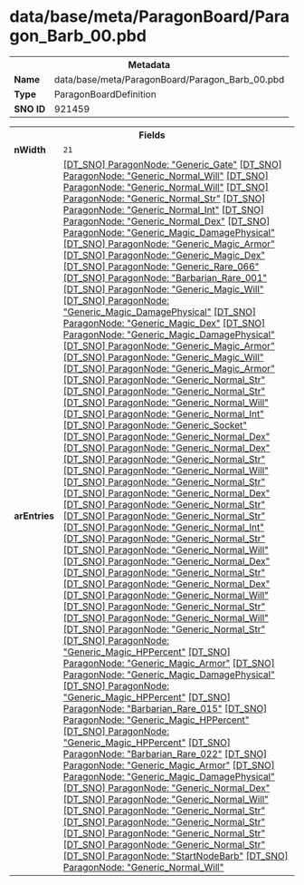<h1>data/base/meta/ParagonBoard/Paragon_Barb_00.pbd</h1><table><tr><th colspan="100%">Metadata</th></tr><tr><td><b>Name</b></td><td>data/base/meta/ParagonBoard/Paragon_Barb_00.pbd</td></tr><tr><td><b>Type</b></td><td>ParagonBoardDefinition</td></tr><tr><td><b>SNO ID</b></td><td>921459</td></tr></table>

<table><tr><th colspan="100%">Fields</th></tr><tr><td><b>nWidth</b></td><td><code>21</code></td></tr><tr><td><b>arEntries</b></td><td><a href="..\ParagonNode\Generic_Gate.pgn.md">[DT_SNO] ParagonNode: "Generic_Gate"</a>
<a href="..\ParagonNode\Generic_Normal_Will.pgn.md">[DT_SNO] ParagonNode: "Generic_Normal_Will"</a>
<a href="..\ParagonNode\Generic_Normal_Will.pgn.md">[DT_SNO] ParagonNode: "Generic_Normal_Will"</a>
<a href="..\ParagonNode\Generic_Normal_Str.pgn.md">[DT_SNO] ParagonNode: "Generic_Normal_Str"</a>
<a href="..\ParagonNode\Generic_Normal_Int.pgn.md">[DT_SNO] ParagonNode: "Generic_Normal_Int"</a>
<a href="..\ParagonNode\Generic_Normal_Dex.pgn.md">[DT_SNO] ParagonNode: "Generic_Normal_Dex"</a>
<a href="..\ParagonNode\Generic_Magic_DamagePhysical.pgn.md">[DT_SNO] ParagonNode: "Generic_Magic_DamagePhysical"</a>
<a href="..\ParagonNode\Generic_Magic_Armor.pgn.md">[DT_SNO] ParagonNode: "Generic_Magic_Armor"</a>
<a href="..\ParagonNode\Generic_Magic_Dex.pgn.md">[DT_SNO] ParagonNode: "Generic_Magic_Dex"</a>
<a href="..\ParagonNode\Generic_Rare_066.pgn.md">[DT_SNO] ParagonNode: "Generic_Rare_066"</a>
<a href="..\ParagonNode\Barbarian_Rare_001.pgn.md">[DT_SNO] ParagonNode: "Barbarian_Rare_001"</a>
<a href="..\ParagonNode\Generic_Magic_Will.pgn.md">[DT_SNO] ParagonNode: "Generic_Magic_Will"</a>
<a href="..\ParagonNode\Generic_Magic_DamagePhysical.pgn.md">[DT_SNO] ParagonNode: "Generic_Magic_DamagePhysical"</a>
<a href="..\ParagonNode\Generic_Magic_Dex.pgn.md">[DT_SNO] ParagonNode: "Generic_Magic_Dex"</a>
<a href="..\ParagonNode\Generic_Magic_DamagePhysical.pgn.md">[DT_SNO] ParagonNode: "Generic_Magic_DamagePhysical"</a>
<a href="..\ParagonNode\Generic_Magic_Armor.pgn.md">[DT_SNO] ParagonNode: "Generic_Magic_Armor"</a>
<a href="..\ParagonNode\Generic_Magic_Will.pgn.md">[DT_SNO] ParagonNode: "Generic_Magic_Will"</a>
<a href="..\ParagonNode\Generic_Magic_Armor.pgn.md">[DT_SNO] ParagonNode: "Generic_Magic_Armor"</a>
<a href="..\ParagonNode\Generic_Normal_Str.pgn.md">[DT_SNO] ParagonNode: "Generic_Normal_Str"</a>
<a href="..\ParagonNode\Generic_Normal_Str.pgn.md">[DT_SNO] ParagonNode: "Generic_Normal_Str"</a>
<a href="..\ParagonNode\Generic_Normal_Will.pgn.md">[DT_SNO] ParagonNode: "Generic_Normal_Will"</a>
<a href="..\ParagonNode\Generic_Normal_Int.pgn.md">[DT_SNO] ParagonNode: "Generic_Normal_Int"</a>
<a href="..\ParagonNode\Generic_Socket.pgn.md">[DT_SNO] ParagonNode: "Generic_Socket"</a>
<a href="..\ParagonNode\Generic_Normal_Dex.pgn.md">[DT_SNO] ParagonNode: "Generic_Normal_Dex"</a>
<a href="..\ParagonNode\Generic_Normal_Dex.pgn.md">[DT_SNO] ParagonNode: "Generic_Normal_Dex"</a>
<a href="..\ParagonNode\Generic_Normal_Str.pgn.md">[DT_SNO] ParagonNode: "Generic_Normal_Str"</a>
<a href="..\ParagonNode\Generic_Normal_Will.pgn.md">[DT_SNO] ParagonNode: "Generic_Normal_Will"</a>
<a href="..\ParagonNode\Generic_Normal_Str.pgn.md">[DT_SNO] ParagonNode: "Generic_Normal_Str"</a>
<a href="..\ParagonNode\Generic_Normal_Dex.pgn.md">[DT_SNO] ParagonNode: "Generic_Normal_Dex"</a>
<a href="..\ParagonNode\Generic_Normal_Str.pgn.md">[DT_SNO] ParagonNode: "Generic_Normal_Str"</a>
<a href="..\ParagonNode\Generic_Normal_Str.pgn.md">[DT_SNO] ParagonNode: "Generic_Normal_Str"</a>
<a href="..\ParagonNode\Generic_Normal_Int.pgn.md">[DT_SNO] ParagonNode: "Generic_Normal_Int"</a>
<a href="..\ParagonNode\Generic_Normal_Str.pgn.md">[DT_SNO] ParagonNode: "Generic_Normal_Str"</a>
<a href="..\ParagonNode\Generic_Normal_Will.pgn.md">[DT_SNO] ParagonNode: "Generic_Normal_Will"</a>
<a href="..\ParagonNode\Generic_Normal_Dex.pgn.md">[DT_SNO] ParagonNode: "Generic_Normal_Dex"</a>
<a href="..\ParagonNode\Generic_Normal_Str.pgn.md">[DT_SNO] ParagonNode: "Generic_Normal_Str"</a>
<a href="..\ParagonNode\Generic_Normal_Dex.pgn.md">[DT_SNO] ParagonNode: "Generic_Normal_Dex"</a>
<a href="..\ParagonNode\Generic_Normal_Will.pgn.md">[DT_SNO] ParagonNode: "Generic_Normal_Will"</a>
<a href="..\ParagonNode\Generic_Normal_Str.pgn.md">[DT_SNO] ParagonNode: "Generic_Normal_Str"</a>
<a href="..\ParagonNode\Generic_Normal_Will.pgn.md">[DT_SNO] ParagonNode: "Generic_Normal_Will"</a>
<a href="..\ParagonNode\Generic_Normal_Str.pgn.md">[DT_SNO] ParagonNode: "Generic_Normal_Str"</a>
<a href="..\ParagonNode\Generic_Magic_HPPercent.pgn.md">[DT_SNO] ParagonNode: "Generic_Magic_HPPercent"</a>
<a href="..\ParagonNode\Generic_Magic_Armor.pgn.md">[DT_SNO] ParagonNode: "Generic_Magic_Armor"</a>
<a href="..\ParagonNode\Generic_Magic_DamagePhysical.pgn.md">[DT_SNO] ParagonNode: "Generic_Magic_DamagePhysical"</a>
<a href="..\ParagonNode\Generic_Magic_HPPercent.pgn.md">[DT_SNO] ParagonNode: "Generic_Magic_HPPercent"</a>
<a href="..\ParagonNode\Barbarian_Rare_015.pgn.md">[DT_SNO] ParagonNode: "Barbarian_Rare_015"</a>
<a href="..\ParagonNode\Generic_Magic_HPPercent.pgn.md">[DT_SNO] ParagonNode: "Generic_Magic_HPPercent"</a>
<a href="..\ParagonNode\Generic_Magic_HPPercent.pgn.md">[DT_SNO] ParagonNode: "Generic_Magic_HPPercent"</a>
<a href="..\ParagonNode\Barbarian_Rare_022.pgn.md">[DT_SNO] ParagonNode: "Barbarian_Rare_022"</a>
<a href="..\ParagonNode\Generic_Magic_Armor.pgn.md">[DT_SNO] ParagonNode: "Generic_Magic_Armor"</a>
<a href="..\ParagonNode\Generic_Magic_DamagePhysical.pgn.md">[DT_SNO] ParagonNode: "Generic_Magic_DamagePhysical"</a>
<a href="..\ParagonNode\Generic_Normal_Dex.pgn.md">[DT_SNO] ParagonNode: "Generic_Normal_Dex"</a>
<a href="..\ParagonNode\Generic_Normal_Will.pgn.md">[DT_SNO] ParagonNode: "Generic_Normal_Will"</a>
<a href="..\ParagonNode\Generic_Normal_Str.pgn.md">[DT_SNO] ParagonNode: "Generic_Normal_Str"</a>
<a href="..\ParagonNode\Generic_Normal_Str.pgn.md">[DT_SNO] ParagonNode: "Generic_Normal_Str"</a>
<a href="..\ParagonNode\Generic_Normal_Str.pgn.md">[DT_SNO] ParagonNode: "Generic_Normal_Str"</a>
<a href="..\ParagonNode\Generic_Normal_Str.pgn.md">[DT_SNO] ParagonNode: "Generic_Normal_Str"</a>
<a href="..\ParagonNode\StartNodeBarb.pgn.md">[DT_SNO] ParagonNode: "StartNodeBarb"</a>
<a href="..\ParagonNode\Generic_Normal_Will.pgn.md">[DT_SNO] ParagonNode: "Generic_Normal_Will"</a>
</td></tr></table>

